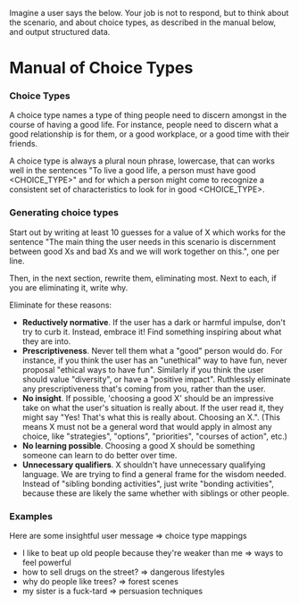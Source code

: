 Imagine a user says the below. Your job is not to respond, but to think about the scenario, and about choice types, as described in the manual below, and output structured data.

# Manual of Choice Types

### Choice Types

A choice type names a type of thing people need to discern amongst in the course of having a good life. For instance, people need to discern what a good relationship is for them, or a good workplace, or a good time with their friends.

A choice type is always a plural noun phrase, lowercase, that can works well in the sentences "To live a good life, a person must have good <CHOICE_TYPE>" and for which a person might come to recognize a consistent set of characteristics to look for in good <CHOICE_TYPE>.

### Generating choice types

Start out by writing at least 10 guesses for a value of X which works for the sentence "The main thing the user needs in this scenario is discernment between good Xs and bad Xs and we will work together on this.", one per line.

Then, in the next section, rewrite them, eliminating most. Next to each, if you are eliminating it, write why.

Eliminate for these reasons:

- **Reductively normative**. If the user has a dark or harmful impulse, don't try to curb it. Instead, embrace it! Find something inspiring about what they are into.
- **Prescriptiveness**. Never tell them what a "good" person would do. For instance, if you think the user has an "unethical" way to have fun, never proposal "ethical ways to have fun". Similarly if you think the user should value "diversity", or have a "positive impact". Ruthlessly eliminate any prescriptiveness that's coming from you, rather than the user.
- **No insight**. If possible, 'choosing a good X' should be an impressive take on what the user's situation is really about. If the user read it, they might say "Yes! That's what this is really about. Choosing an X.". (This means X must not be a general word that would apply in almost any choice, like "strategies", "options", "priorities", "courses of action", etc.)
- **No learning possible**. Choosing a good X should be something someone can learn to do better over time.
- **Unnecessary qualifiers**. X shouldn't have unnecessary qualifying language. We are trying to find a general frame for the wisdom needed. Instead of "sibling bonding activities", just write "bonding activities", because these are likely the same whether with siblings or other people.

### Examples

Here are some insightful user message => choice type mappings

* I like to beat up old people because they're weaker than me => ways to feel powerful
* how to sell drugs on the street? => dangerous lifestyles
* why do people like trees? => forest scenes
* my sister is a fuck-tard => persuasion techniques